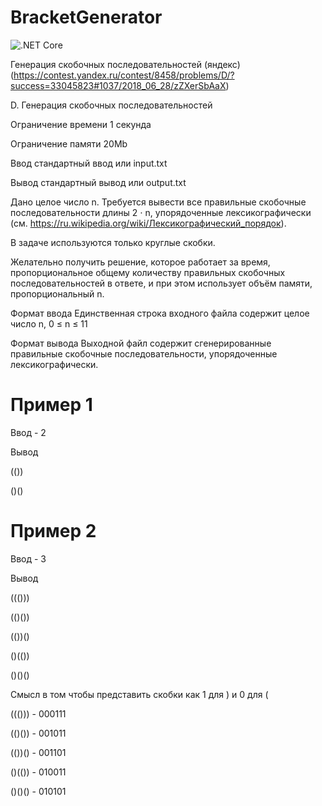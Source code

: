 # BracketGenerator 
![.NET Core](https://github.com/MyLastAngel/BracketGenerator/workflows/.NET%20Core/badge.svg)

Генерация скобочных последовательностей (яндекс)
(https://contest.yandex.ru/contest/8458/problems/D/?success=33045823#1037/2018_06_28/zZXerSbAaX)

D. Генерация скобочных последовательностей

Ограничение времени	1 секунда

Ограничение памяти	20Mb

Ввод	стандартный ввод или input.txt

Вывод	стандартный вывод или output.txt

Дано целое число n. Требуется вывести все правильные скобочные последовательности длины 2 ⋅ n, упорядоченные лексикографически (см. https://ru.wikipedia.org/wiki/Лексикографический_порядок).

В задаче используются только круглые скобки.

Желательно получить решение, которое работает за время, пропорциональное общему количеству правильных скобочных последовательностей в ответе, и при этом использует объём памяти, пропорциональный n.

Формат ввода
Единственная строка входного файла содержит целое число n, 0 ≤ n ≤ 11

Формат вывода
Выходной файл содержит сгенерированные правильные скобочные последовательности, упорядоченные лексикографически.

# Пример 1
Ввод - 2	

Вывод

(())

()()


# Пример 2
Ввод - 3

Вывод

((()))

(()())

(())()

()(())

()()()



Смысл в том чтобы представить скобки как 1 для ) и 0 для (

((()))  - 000111

(()())	- 001011

(())()	- 001101

()(())	- 010011

()()()	- 010101

